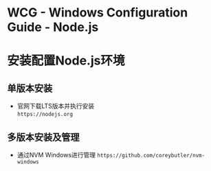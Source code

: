 # WCG - Windows Configuration Guide - Node.js
# 安装配置Node.js环境

## 单版本安装
* 官网下载LTS版本并执行安装  
  `https://nodejs.org`

## 多版本安装及管理
* 通过NVM Windows进行管理
  `https://github.com/coreybutler/nvm-windows`
